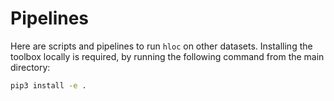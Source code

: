 # Pipelines

Here are scripts and pipelines to run `hloc` on other datasets. Installing the toolbox locally is required, by running the following command from the main directory:
```bash
pip3 install -e .
```
